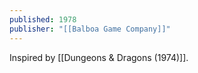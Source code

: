 ```yaml
---
published: 1978
publisher: "[[Balboa Game Company]]"
---
```


Inspired by [[Dungeons & Dragons (1974)]].
